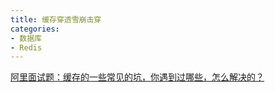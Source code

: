 ```yaml
---
title: 缓存穿透雪崩击穿
categories: 
- 数据库
- Redis
---
```


[阿里面试题：缓存的一些常见的坑，你遇到过哪些，怎么解决的？](https://mp.weixin.qq.com/s/CZTAyL7Sm4Y9saqV8JMk4g)